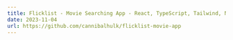 ```yaml
---
title: Flicklist - Movie Searching App - React, TypeScript, Tailwind, NextUI
date: 2023-11-04
url: https://github.com/cannibalhulk/flicklist-movie-app
---
```

